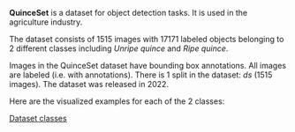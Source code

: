 **QuinceSet** is a dataset for object detection tasks. It is used in the agriculture industry. 

The dataset consists of 1515 images with 17171 labeled objects belonging to 2 different classes including *Unripe quince* and *Ripe quince*.

Images in the QuinceSet dataset have bounding box annotations. All images are labeled (i.e. with annotations). There is 1 split in the dataset: *ds* (1515 images). The dataset was released in 2022.

Here are the visualized examples for each of the 2 classes:

[Dataset classes](https://github.com/dataset-ninja/quince-set/raw/main/visualizations/classes_preview.webm)
